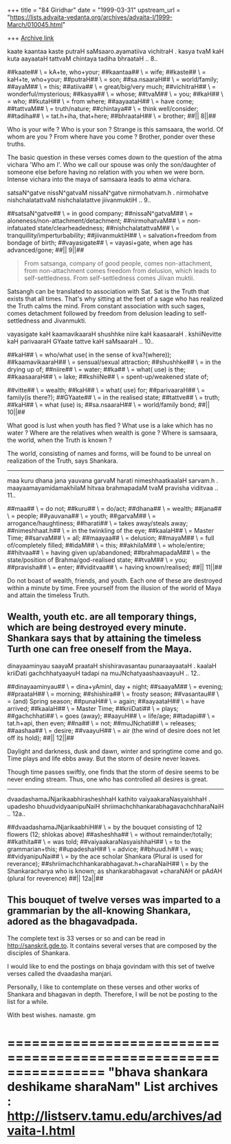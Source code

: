 +++
title = "84 Giridhar"
date = "1999-03-31"
upstream_url = "https://lists.advaita-vedanta.org/archives/advaita-l/1999-March/010045.html"

+++
[Archive link](https://lists.advaita-vedanta.org/archives/advaita-l/1999-March/010045.html)

kaate kaantaa kaste putraH
saMsaaro.ayamatiiva vichitraH .
kasya tvaM kaH kuta aayaataH
tattvaM chintaya tadiha bhraataH .. 8..


##kaate## \ = kA+te, who+your;
##kaantaa## \ = wife;
##kaste## \ = kaH+te, who+your;
##putraH## \ = son;
##sa.nsaaraH## \ = world/family;
##ayaM## \ = this;
##atiiva## \ = great/big/very much;
##vichitraH## \ = wonderful/mysterious;
##kasya## \ = whose;
##tvaM## \ = you;
##kaH## \ = who;
##kutaH## \ = from where;
##aayaataH## \ = have come;
##tattvaM## \ = truth/nature;
##chintaya## \ = think well/consider;
##tadiha## \ = tat.h+iha, that+here;
##bhraataH## \ = brother;
##|| 8||##


Who is your wife ? Who is your son ? Strange is this samsaara, the world.
Of whom are you ? From where have you come ? Brother, ponder
over these truths.

The basic question in these verses comes down to the
question of the atma vichara 'Who am I'. Who we call
our spouse was only the son/daughter of someone else
before having no relation with you when we were born.
Intense vichara into the maya of samsaara leads to
atma vichara.


satsaN^gatve nissN^gatvaM
nissaN^gatve nirmohatvam.h .
nirmohatve nishchalatattvaM
nishchalatattve jiivanmuktiH .. 9..

##satsaN^gatve## \ = in good company;
##nissaN^gatvaM## \ = aloneness/non-attachment/detachment;
##nirmohatvaM## \ = non-infatuated state/clearheadedness;
##nishchalatattvaM## \ = tranquillity/imperturbability;
##jiivanmuktiH## \ = salvation+freedom from bondage of birth;
##vayasigate## \ = vayasi+gate, when age has advanced/gone;
##|| 9||##

>From satsanga, company of good people, comes non-attachment,
from non-attachment comes
freedom from delusion, which leads to self-settledness. From
self-settledness comes Jiivan muktii.


Satsangh can be translated to association with Sat. Sat is
the Truth that exists that all times. That's why sitting
at the feet of a sage who has realized the Truth calms
the mind. From constant association with such sages, comes
detachment followed by freedom from delusion leading
to self-settledness and Jivanmukti.

vayasigate kaH kaamavikaaraH
shushhke niire kaH kaasaaraH .
kshiiNevitte kaH parivaaraH
GYaate tattve kaH saMsaaraH .. 10..


##kaH## \ = who/what use( in the sense of kva?(where));
##kaamavikaaraH## \ = sensual/sexual attraction;
##shushhke## \ = in the drying up of;
##niire## \ = water;
##ka## \ = what( use) is the;
##kaasaaraH## \ = lake;
##kshiiNe## \ = spent-up/weakened state of;

##vitte## \ = wealth;
##kaH## \ = what( use) for;
##parivaaraH## \ = family(is there?);
##GYaate## \ = in the realised state;
##tattve## \ = truth;
##kaH## \ = what (use) is;
##sa.nsaaraH## \ = world/family bond;
##|| 10||##


What good is lust when youth has fled ? What use is a lake
which has no water ? Where are the relatives when wealth is
gone ? Where is samsaara, the world,  when the Truth is known ?

The world, consisting of names and forms, will be found
to be unreal on realization of the Truth, says Shankara.

----------------------------------
maa kuru dhana jana yauvana garvaM
harati nimeshhaatkaalaH sarvam.h .
maayaamayamidamakhilaM hitvaa
brahmapadaM tvaM pravisha viditvaa .. 11..


##maa## \ = do not;
##kuru## \ = do/act;
##dhana## \ = wealth;
##jana## \ = people;
##yauvana## \ = youth;
##garvaM## \ = arrogance/haughtiness;
##harati## \ = takes away/steals away;
##nimeshhaat.h## \ = in the twinkling of the eye;
##kaalaH## \ = Master Time;
##sarvaM## \ = all;
##maayaa## \ = delusion;
##mayaM## \ = full of/completely filled;
##idaM## \ = this;
##akhilaM## \ = whole/entire;
##hitvaa## \ = having given up/abandoned;
##brahmapadaM## \ = the state/position of Brahma/god-realised state;
##tvaM## \ = you;
##pravisha## \ = enter;
##viditvaa## \ = having known/realised;
##|| 11||##


Do not boast of wealth, friends, and youth. Each one of these
are destroyed within a minute by time. Free yourself from the
illusion of the world of Maya and attain the timeless Truth.


Wealth, youth etc. are all temporary things, which are
being destroyed every minute. Shankara says that
by attaining the timeless Turth one can free oneself from
the Maya.
----------------------------------------------------

dinayaaminyau saayaM praataH
shishiravasantau punaraayaataH .
kaalaH kriiDati gachchhatyaayuH
tadapi na muJNchatyaashaavaayuH .. 12..


##dinayaaminyau## \ = dina+yAminI, day + night;
##saayaM## \ = evening;
##praataH## \ = morning;
##shishira## \ = frosty season;
##vasantau## \ = (and) Spring season;
##punaH## \ = again;
##aayaataH## \ = have arrived;
##kaalaH## \ = Master Time;
##kriiDati## \ = plays;
##gachchhati## \ = goes (away);
##aayuH## \ = life/age;
##tadapi## \ = tat.h+api, then even;
##na## \ = not;
##muJNchati## \ = releases;
##aashaa## \ = desire;
##vaayuH## \ = air (the wind of desire does not let off its hold);
##|| 12||##


Daylight and darkness, dusk and dawn, winter and springtime
come and go. Time plays and life ebbs away. But the storm of
desire never leaves.

Though time passes swiftly, one finds that the storm of desire
seems to be never ending stream. Thus, one who has controlled
all desires is great.

--------------------
dvaadashamaJNjarikaabhirasheshhaH
kathito vaiyaakaraNasyaishhaH .
upadesho bhuudvidyaanipuNaiH
shriimachchhankarabhagavachchharaNaiH .. 12a..


##dvaadashamaJNjarikaabhiH## \ = by the bouquet consisting of 12 flowers (12;
shlokas above)
##asheshha## \ = without remainder/totally;
##kathita## \ = was told;
##vaiyaakaraNasyaishhaH## \ = to the grammarian+this;
##upadeshaH## \ = advice;
##bhuud.h## \ = was;
##vidyanipuNai## \ = by the ace scholar Shankara (Plural is used for
reverance);
##shriimachchhankarabhagavat.h+charaNaiH## \ = by the Shankaracharya who is
known;
as shankarabhagavat +charaNAH or pAdAH (plural for reverence)
##|| 12a||##

This bouquet of twelve verses was imparted to a grammarian
by the all-knowing Shankara, adored as the bhagavadpada.
------------------------------

The complete text is 33 verses or so and can be
read in http://sanskrit.gde.to. It contains several verses
that are composed by the disciples of Shankara.

I would like to end the postings on bhaja govindam
with this set of twelve verses called the dvaadasha manjari.

Personally, I like to contemplate on these verses and
other works of Shankara and bhagavan in depth. Therefore, I
will be not be posting to the list for a while.

With best wishes.
namaste.
gm

================================================================
"bhava shankara deshikame sharaNam"
List archives : http://listserv.tamu.edu/archives/advaita-l.html
================================================================

